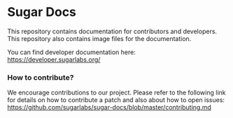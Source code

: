 # Sugar Docs

This repository contains documentation for contributors and 
developers. This repository also contains image files for 
the documentation.

You can find developer documentation here:
https://developer.sugarlabs.org/

### How to contribute?

We encourage contributions to our project. Please refer to 
the following link for details on how to contribute a 
patch and also about how to open issues: 
https://github.com/sugarlabs/sugar-docs/blob/master/contributing.md 
